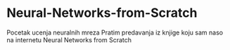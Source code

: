 # Neural-Networks-from-Scratch
Pocetak ucenja neuralnih mreza
Pratim predavanja iz knjige koju sam naso na internetu Neural Networks from Scratch

